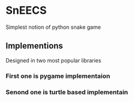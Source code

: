 # SnEECS
Simplest notion of python snake game
## Implementions
Designed in two most popular libraries
### First one is pygame implementaion
### Senond one is turtle based implementain
